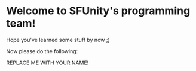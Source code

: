 # Welcome to SFUnity's programming team!
Hope you've learned some stuff by now ;)

Now please do the following:

REPLACE ME WITH YOUR NAME!
